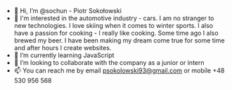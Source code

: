 - 👋 Hi, I’m @sochun - Piotr Sokołowski
- 👀 I'm interested in the automotive industry - cars. I am no stranger to new technologies. I love skiing when it comes to winter sports. I also have a passion for cooking - I really like cooking. Some time ago I also brewed my beer. I have been making my dream come true for some time and after hours I create websites.
- 🌱 I’m currently learning JavaScript
- 💞️ I’m looking to collaborate with the company as a junior or intern
- 📫 You can reach me by email psokolowski93@gmail.com or mobile +48 530 956 568

<!---
sochun/sochun is a ✨ special ✨ repository because its `README.md` (this file) appears on your GitHub profile.
You can click the Preview link to take a look at your changes.
--->
